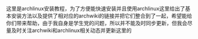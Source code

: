 这里是archlinux安装教程，为了方便能快速安装并且使用archlinux这里给出了基本安装方法以及提供了相对应的archwiki的链接并把它们整合到了一起，希望能给你们带来帮助，由于我自身是学生党的问题，所以并不能及时同步更新，但我会尽量及时关注archwiki和archlinux相关动态并更新这里的
